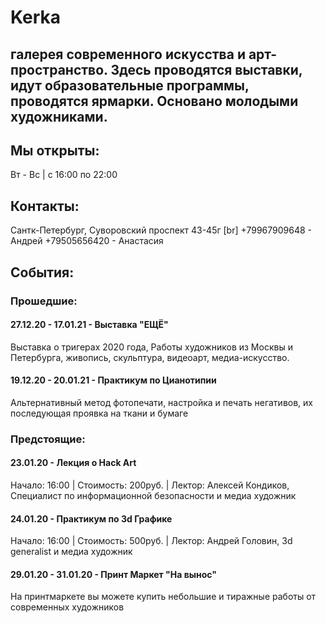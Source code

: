 # Kerka
##   галерея современного искусства и арт-пространство. Здесь проводятся выставки, идут образовательные программы, проводятся ярмарки. Основано молодыми художниками. 

## Мы открыты:
  Вт - Вс | c 16:00 по 22:00
  
## Контакты:
  Сантк-Петербург, Суворовский проспект 43-45г [br]
  +79967909648 - Андрей
  +79505656420 - Анастасия
  
## События:
### Прошедшие:
#### 27.12.20 - 17.01.21 - Выставка "ЕЩЁ"
  Выставка о тригерах 2020 года, Работы художников из Москвы и Петербурга, живопись, скульптура, видеоарт, медиа-искусство.

#### 19.12.20 - 20.01.21 - Практикум по Цианотипии
  Альтернативный метод фотопечати, настройка и печать негативов, их последующая проявка на ткани и бумаге

### Предстоящие:
#### 23.01.20 - Лекция о Hack Art
  Начало: 16:00 | Стоимость: 200руб. | Лектор: Алексей Кондиков, Специалист по информационной безопасности и медиа художник
  
#### 24.01.20 - Практикум по 3d Графике
  Начало: 16:00 | Стоимость: 500руб. | Лектор: Андрей Головин, 3d generalist и медиа художник
  
#### 29.01.20 - 31.01.20 - Принт Маркет "На вынос"
  На принтмаркете вы можете купить небольшие и тиражные работы от современных художников

